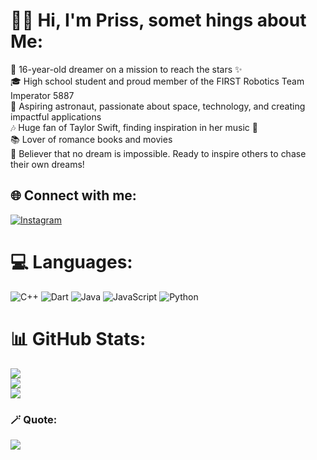 # 👩‍🚀 Hi, I'm Priss, somet hings about Me:
🌌 16-year-old dreamer on a mission to reach the stars ✨
<br>🎓 High school student and proud member of the FIRST Robotics Team Imperator 5887<br>
🚀 Aspiring astronaut, passionate about space, technology, and creating impactful applications
<br>🎶 Huge fan of Taylor Swift, finding inspiration in her music 🎤
<br>📚 Lover of romance books and movies 
<br>🌠 Believer that no dream is impossible. Ready to inspire others to chase their own dreams!


## 🌐 Connect with me:
[![Instagram](https://img.shields.io/badge/Instagram-%23E4405F.svg?logo=Instagram&logoColor=white)](https://instagram.com/priss_marquez) 

# 💻 Languages:
![C++](https://img.shields.io/badge/c++-%2300599C.svg?style=for-the-badge&logo=c%2B%2B&logoColor=white) ![Dart](https://img.shields.io/badge/dart-%230175C2.svg?style=for-the-badge&logo=dart&logoColor=white) ![Java](https://img.shields.io/badge/java-%23ED8B00.svg?style=for-the-badge&logo=openjdk&logoColor=white) ![JavaScript](https://img.shields.io/badge/javascript-%23323330.svg?style=for-the-badge&logo=javascript&logoColor=%23F7DF1E) ![Python](https://img.shields.io/badge/python-3670A0?style=for-the-badge&logo=python&logoColor=ffdd54)
# 📊 GitHub Stats:
![](https://github-readme-stats.vercel.app/api?username=prissmarquez&theme=dark&hide_border=false&include_all_commits=false&count_private=false)<br/>
![](https://github-readme-streak-stats.herokuapp.com/?user=prissmarquez&theme=dark&hide_border=false)<br/>
![](https://github-readme-stats.vercel.app/api/top-langs/?username=prissmarquez&theme=dark&hide_border=false&include_all_commits=false&count_private=false&layout=compact)

### 🪄 Quote:

![](https://quotes-github-readme.vercel.app/api?type=vetical&theme=dark)
